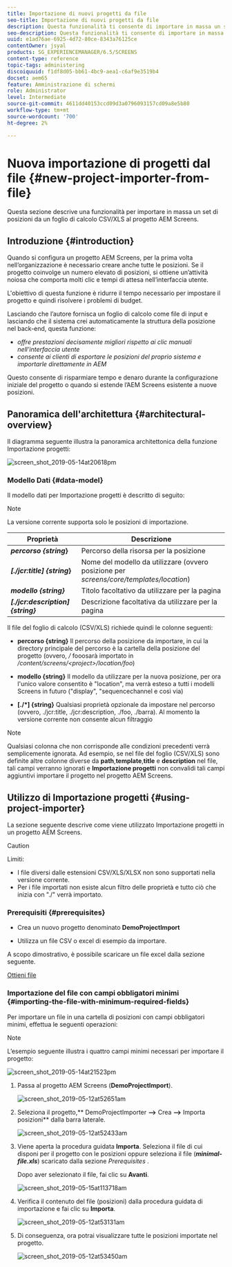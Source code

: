 ```yaml
---
title: Importazione di nuovi progetti da file
seo-title: Importazione di nuovi progetti da file
description: Questa funzionalità ti consente di importare in massa un set di posizioni da un foglio di calcolo CSV/XLS al progetto AEM Screens.
seo-description: Questa funzionalità ti consente di importare in massa un set di posizioni da un foglio di calcolo CSV/XLS al progetto AEM Screens.
uuid: e1ad76ae-6925-4d72-80ce-8343a76125ce
contentOwner: jsyal
products: SG_EXPERIENCEMANAGER/6.5/SCREENS
content-type: reference
topic-tags: administering
discoiquuid: f1df8d05-bb61-4bc9-aea1-c6af9e3519b4
docset: aem65
feature: Amministrazione di schermi
role: Administrator
level: Intermediate
source-git-commit: 4611dd40153ccd09d3a0796093157cd09a8e5b80
workflow-type: tm+mt
source-wordcount: '700'
ht-degree: 2%

---
```



# Nuova importazione di progetti dal file {#new-project-importer-from-file}

Questa sezione descrive una funzionalità per importare in massa un set di posizioni da un foglio di calcolo CSV/XLS al progetto AEM Screens.

## Introduzione {#introduction}

Quando si configura un progetto AEM Screens, per la prima volta nell’organizzazione è necessario creare anche tutte le posizioni. Se il progetto coinvolge un numero elevato di posizioni, si ottiene un’attività noiosa che comporta molti clic e tempi di attesa nell’interfaccia utente.

L&#39;obiettivo di questa funzione è ridurre il tempo necessario per impostare il progetto e quindi risolvere i problemi di budget.

Lasciando che l’autore fornisca un foglio di calcolo come file di input e lasciando che il sistema crei automaticamente la struttura della posizione nel back-end, questa funzione:

* *offre prestazioni decisamente migliori rispetto ai clic manuali nell’interfaccia utente*
* *consente ai clienti di esportare le posizioni del proprio sistema e importarle direttamente in AEM*

Questo consente di risparmiare tempo e denaro durante la configurazione iniziale del progetto o quando si estende l’AEM Screens esistente a nuove posizioni.

## Panoramica dell&#39;architettura {#architectural-overview}

Il diagramma seguente illustra la panoramica architettonica della funzione Importazione progetti:

![screen_shot_2019-05-14at20618pm](assets/screen_shot_2019-05-14at20618pm.png)

### Modello Dati {#data-model}

Il modello dati per Importazione progetti è descritto di seguito:

>[!NOTE]
>
>La versione corrente supporta solo le posizioni di importazione.

| **Proprietà** | **Descrizione** |
|---|---|
| ***percorso {string*}** | Percorso della risorsa per la posizione |
| ***[./jcr:title] {string*}** | Nome del modello da utilizzare (ovvero posizione per *screens/core/templates/location*) |
| ***modello {string}*** | Titolo facoltativo da utilizzare per la pagina |
| ***[./jcr:description] {string}*** | Descrizione facoltativa da utilizzare per la pagina |

Il file del foglio di calcolo (CSV/XLS) richiede quindi le colonne seguenti:

* **percorso {string}** Il percorso della posizione da importare, in cui la directory principale del percorso è la cartella della posizione del progetto (ovvero,  */* fooosarà importato in  */content/screens/&lt;project>/location/foo*)

* **modello {string}** Il modello da utilizzare per la nuova posizione, per ora l&#39;unico valore consentito è &quot;location&quot;, ma verrà esteso a tutti i modelli Screens in futuro (&quot;display&quot;, &quot;sequencechannel e così via)
* **[./*] {string}** Qualsiasi proprietà opzionale da impostare nel percorso (ovvero, ./jcr:title, ./jcr:description, ./foo, ./barra). Al momento la versione corrente non consente alcun filtraggio

>[!NOTE]
>
>Qualsiasi colonna che non corrisponde alle condizioni precedenti verrà semplicemente ignorata. Ad esempio, se nel file del foglio (CSV/XLS) sono definite altre colonne diverse da **path**,**template**,**title** e **description** nel file, tali campi verranno ignorati e **Importazione progetti** non convalidi tali campi aggiuntivi importare il progetto nel progetto AEM Screens.

## Utilizzo di Importazione progetti {#using-project-importer}

La sezione seguente descrive come viene utilizzato Importazione progetti in un progetto AEM Screens.

>[!CAUTION]
>
>Limiti:
>
>* I file diversi dalle estensioni CSV/XLS/XLSX non sono supportati nella versione corrente.
>* Per i file importati non esiste alcun filtro delle proprietà e tutto ciò che inizia con &quot;./&quot; verrà importato.

>



### Prerequisiti {#prerequisites}

* Crea un nuovo progetto denominato **DemoProjectImport**

* Utilizza un file CSV o excel di esempio da importare.

A scopo dimostrativo, è possibile scaricare un file excel dalla sezione seguente.

[Ottieni file](assets/minimal-file.xls)

### Importazione del file con campi obbligatori minimi {#importing-the-file-with-minimum-required-fields}

Per importare un file in una cartella di posizioni con campi obbligatori minimi, effettua le seguenti operazioni:

>[!NOTE]
>
>L’esempio seguente illustra i quattro campi minimi necessari per importare il progetto:

![screen_shot_2019-05-14at21523pm](assets/screen_shot_2019-05-14at21523pm.png)

1. Passa al progetto AEM Screens (**DemoProjectImport**).

   ![screen_shot_2019-05-12at52651am](assets/screen_shot_2019-05-12at52651am.png)

1. Seleziona il progetto,** DemoProjectImporter **—>** Crea **—>** Importa posizioni** dalla barra laterale.

   ![screen_shot_2019-05-12at52433am](assets/screen_shot_2019-05-12at52433am.png)

1. Viene aperta la procedura guidata **Importa**. Seleziona il file di cui disponi per il progetto con le posizioni oppure seleziona il file (***minimal-file.xls***) scaricato dalla sezione *Prerequisites* .

   Dopo aver selezionato il file, fai clic su **Avanti**.

   ![screen_shot_2019-05-15at113718am](assets/screen_shot_2019-05-15at113718am.png)

1. Verifica il contenuto del file (posizioni) dalla procedura guidata di importazione e fai clic su **Importa**.

   ![screen_shot_2019-05-12at53131am](assets/screen_shot_2019-05-12at53131am.png)

1. Di conseguenza, ora potrai visualizzare tutte le posizioni importate nel progetto.

   ![screen_shot_2019-05-12at53450am](assets/screen_shot_2019-05-12at53450am.png)

